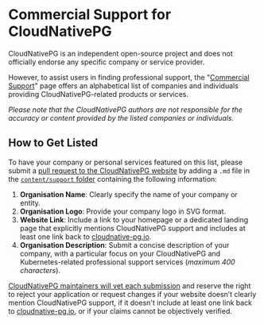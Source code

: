 # Commercial Support for CloudNativePG

CloudNativePG is an independent open-source project and does not officially
endorse any specific company or service provider.

However, to assist users in finding professional support, the
"[Commercial Support](https://cloudnative-pg.io/support/)"
page offers an alphabetical list of companies and individuals providing
CloudNativePG-related products or services.

*Please note that the CloudNativePG authors are not responsible for the accuracy
or content provided by the listed companies or individuals.*

## How to Get Listed

To have your company or personal services featured on this list, please submit
a [pull request to the CloudNativePG website](https://github.com/cloudnative-pg/cloudnative-pg.github.io)
by adding a `.md` file in the [`content/support` folder](https://github.com/cloudnative-pg/cloudnative-pg.github.io/tree/main/content/support)
containing the following information:

1. **Organisation Name**: Clearly specify the name of your company or entity.
2. **Organisation Logo**: Provide your company logo in SVG format.
3. **Website Link**: Include a link to your homepage or a dedicated landing
  page that explicitly mentions CloudNativePG support and includes at least one
  link back to [cloudnative-pg.io](https://cloudnative-pg.io).
4. **Organisation Description**: Submit a concise description of your company,
  with a particular focus on your CloudNativePG and Kubernetes-related
  professional support services (*maximum 400 characters*).

[CloudNativePG maintainers will vet each submission](https://github.com/cloudnative-pg/governance/blob/main/GOVERNANCE.md#voting)
and reserve the right to reject your application or request changes if your website
doesn’t clearly mention CloudNativePG support, if it doesn't include at least
one link back to [cloudnative-pg.io](https://cloudnative-pg.io), or if your
claims cannot be objectively verified.
